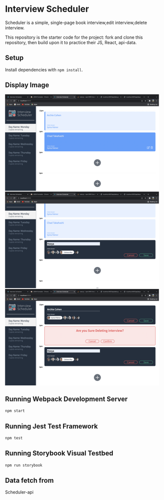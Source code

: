 # Interview Scheduler

Scheduler is a simple, single-page book interview,edit interview,delete interview.

This repository is the starter code for the project:  fork and clone this repository, then build upon it to practice their JS, React, api-data.
## Setup

Install dependencies with `npm install`.

## Display Image
![main page](https://github.com/Neema93/scheduler/blob/master/docs/main.png)
![save page](https://github.com/Neema93/scheduler/blob/master/docs/save.png)
![edit and delete](https://github.com/Neema93/scheduler/blob/master/docs/delete_and_edit.png)

## Running Webpack Development Server

```sh
npm start
```

## Running Jest Test Framework

```sh
npm test
```

## Running Storybook Visual Testbed

```sh
npm run storybook
```

## Data fetch from 
 Scheduler-api 

